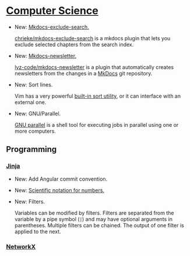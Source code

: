 # [Computer Science](mkdocs.md)

* New: [Mkdocs-exclude-search.](mkdocs.md#plugins)

    [chrieke/mkdocs-exclude-search](https://github.com/chrieke/mkdocs-exclude-search)
    is a mkdocs plugin that lets you exclude selected chapters from the search
    index.
    

* New: [Mkdocs-newsletter.](mkdocs.md#plugins)

    [lyz-code/mkdocs-newsletter](https://github.com/lyz-code/mkdocs-newsletter)
    is a plugin that automatically creates newsletters from the changes in
    a [MkDocs](mkdocs) git repository.
    

* New: Sort lines.

    Vim has a very powerful
    [built-in sort utility](https://vim.fandom.com/wiki/Sort_lines), or it can
    interface with an external one.
    

* New: GNU/Parallel.

    [GNU parallel](https://www.gnu.org/software/parallel/) is a shell tool for
    executing jobs in parallel using one or more computers.
    

## Programming

### [Jinja](git_commits.md)

* New: Add Angular commit convention.
* New: [Scientific notation for numbers.](basics.md#string-formatting)
* New: Filters.

    Variables can be modified by filters. Filters are separated from the variable
    by a pipe symbol (`|`) and may have optional arguments in parentheses.
    Multiple filters can be chained. The output of one filter is applied to the
    next.
    

### [NetworkX](networkx.md)

* New: Import graph from pandas df edgelist.

### [Plotly](plotly.md)

* New: [Plotly Dash.](plotly.md#dash)

    [Dash](https://dash.plotly.com/) is a productive Python framework for building web analytic applications.
    

# [Projects](projects.md)

* New: [Fuzzy showers.](projects.md#finished-projects)

    Modeling of a dynamic system using fuzzy logic.
    

# Other

* New: Http.server.

    You can create a basic HTTP server that serves the files in the current
    directory with
    [http.server](https://docs.python.org/3/library/http.server.html#module-http.server)